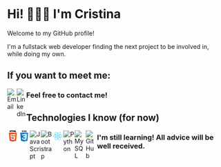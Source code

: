 <h1>Hi! 🙋🏽‍♀️ I'm Cristina</h1>

<p>Welcome to my GitHub profile!</p>

<p>I'm a fullstack web developer finding the next project to be involved in, while doing my own.</p>

## If you want to meet me:

<a href="mailto:crduque@hotmail.com"><img align="left" alt="Email" width="22px" src="https://cdn0.iconfinder.com/data/icons/apple-apps/100/Apple_Mail-128.png" /></a>

<a href="https://www.linkedin.com/in/cristinarodriguezduque/"><img align="left" alt="LinkedIn" width="22px" src="https://www.flaticon.com/svg/static/icons/svg/174/174857.svg" /></a>

### Feel free to contact me!

## Technologies I know (for now)

<img align="left" alt="HTML5" width="26px" src="https://raw.githubusercontent.com/github/explore/80688e429a7d4ef2fca1e82350fe8e3517d3494d/topics/html/html.png" />
<img align="left" alt="CSS3" width="26px" src="https://raw.githubusercontent.com/github/explore/80688e429a7d4ef2fca1e82350fe8e3517d3494d/topics/css/css.png" />
<img align="left" alt="JavaScript" width="26px" src="https://www.flaticon.com/svg/static/icons/svg/919/919828.svg" />
<img align="left" alt="Bootstrap" width="26px" src="https://tiposdeide.files.wordpress.com/2018/10/bootstrap-stack.png" />
<img align="left" alt="React" width="26px" src="https://raw.githubusercontent.com/github/explore/80688e429a7d4ef2fca1e82350fe8e3517d3494d/topics/react/react.png" />
<img align="left" alt="Python" width="26px" src="https://cdn4.iconfinder.com/data/icons/logos-and-brands/512/267_Python_logo-256.png" />
<img align="left" alt="MySQL" width="26px" src="https://www.flaticon.com/svg/static/icons/svg/1199/1199128.svg" />
<img align="left" alt="GitHub" width="26px" src="https://cdn2.iconfinder.com/data/icons/social-icons-circular-color/512/github-128.png" />

### I'm still learning! All advice will be well received.
